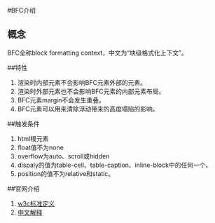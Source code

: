 #BFC介绍

## 概念

BFC全称block formatting context，中文为“块级格式化上下文”。

##特性

1. 渲染时内部元素不会影响BFC元素外部的元素。
2. 渲染时外部元素也不会影响BFC元素的内部元素布局。
3. BFC元素margin不会发生重叠。
4. BFC元素可以用来清除浮动带来的高度塌陷的影响。


##触发条件

1. html根元素
2. float值不为none
3. overflow为auto、scroll或hidden
4. dispaly的值为table-cell、table-caption、inline-block中的任何一个。
5. position的值不为relative和static。

##官网介绍
1. [w3c标准定义](https://www.w3.org/TR/CSS21/visuren.html#block-formatting)
2. [中文解释](https://www.zhangxinxu.com/wordpress/2015/02/css-deep-understand-flow-bfc-column-two-auto-layout/)